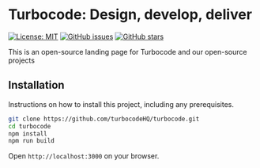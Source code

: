 # Turbocode: Design, develop, deliver

[![License: MIT](https://img.shields.io/badge/License-MIT-yellow.svg)](https://opensource.org/licenses/MIT)
[![GitHub issues](https://img.shields.io/github/issues/turbocodeHQ/turbocode)](https://github.com/turbocodeHQ/turbocode/issues)
[![GitHub stars](https://img.shields.io/github/stars/turbocodeHQ/turbocode)](https://github.com/turbocodeHQ/turbocode/stargazers)

This is an open-source landing page for Turbocode and our open-source projects

## Installation

Instructions on how to install this project, including any prerequisites.

```bash
git clone https://github.com/turbocodeHQ/turbocode.git
cd turbocode
npm install
npm run build
```

Open `http://localhost:3000` on your browser.

